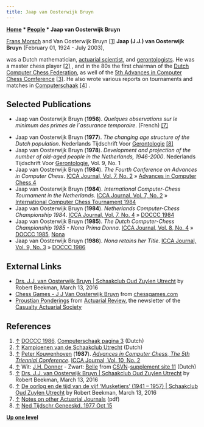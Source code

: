 ```yaml
---
title: Jaap van Oosterwijk Bruyn
---
```

**[Home](Home "Home") \* [People](People "People") \* Jaap van Oosterwijk Bruyn**



 [](http://www.csvnsupplementsite.nl/CSVNPAGINA3.html) [Frans Morsch](Frans_Morsch "Frans Morsch") and Van Oosterwijk Bruyn <a id="cite-note-1" href="#cite-ref-1">[1]</a> 
**Jaap (J.J.) van Oosterwijk Bruyn** (February 01, 1924 - July 2003),  

was a Dutch mathematician, [actuarial scientist](https://en.wikipedia.org/wiki/Actuarial_science), and [gerontologists](https://en.wikipedia.org/wiki/Gerontology). He was a master chess player <a id="cite-note-2" href="#cite-ref-2">[2]</a> , and in the 80s the first chairman of the [Dutch Computer Chess Federation](CSVN "CSVN"), as well of the [5th Advances in Computer Chess Comference](Advances_in_Computer_Chess_5 "Advances in Computer Chess 5") <a id="cite-note-3" href="#cite-ref-3">[3]</a>. He also wrote various reports on tournaments and matches in [Computerschaak](Computerschaak "Computerschaak") <a id="cite-note-4" href="#cite-ref-4">[4]</a> . 



## Selected Publications


* Jaap van Oosterwijk Bruyn (**1956**). *Quelques observations sur le minimum des primes de l`assurance temporaire*. (French) <a id="cite-note-7" href="#cite-ref-7">[7]</a>


 [](File:VanOosterwijkBruynFormula.JPG) 
* Jaap van Oosterwijk Bruyn (**1977**). *The changing age structure of the Dutch population*. Nederlands Tijdschrift Voor [Gerontologie](https://en.wikipedia.org/wiki/Gerontology) <a id="cite-note-8" href="#cite-ref-8">[8]</a>
* Jaap van Oosterwijk Bruyn (**1978**). *Development and projection of the number of old-aged people in the Netherlands, 1946-2000*. Nederlands Tijdschrift Voor [Gerontologie](https://en.wikipedia.org/wiki/Gerontology), Vol. 9, No. 1
* Jaap van Oosterwijk Bruyn (**1984**). *The Fourth Conference on Advances in Computer Chess*. [ICCA Journal, Vol. 7, No. 2](ICGA_Journal#7_2 "ICGA Journal") » [Advances in Computer Chess 4](Advances_in_Computer_Chess_4 "Advances in Computer Chess 4")
* Jaap van Oosterwijk Bruyn (**1984**). *International Computer-Chess Tournament in the Netherlands*. [ICCA Journal, Vol. 7, No. 2](ICGA_Journal#7_2 "ICGA Journal") » [International Computer Chess Tournament 1984](International_Computer_Chess_Tournament_1984 "International Computer Chess Tournament 1984")
* Jaap van Oosterwijk Bruyn (**1984**). *Netherlands Computer-Chess Championship 1984*. [ICCA Journal, Vol. 7, No. 4](ICGA_Journal#7_4 "ICGA Journal") » [DOCCC 1984](DOCCC_1984 "DOCCC 1984")
* Jaap van Oosterwijk Bruyn (**1985**). *The Dutch Computer-Chess Championship 1985 - Nona Prima Donna*. [ICCA Journal, Vol. 8, No. 4](ICGA_Journal#8_4 "ICGA Journal") » [DOCCC 1985](DOCCC_1985 "DOCCC 1985"), [Nona](Nona "Nona")
* Jaap van Oosterwijk Bruyn (**1986**). *Nona retains her Title*. [ICCA Journal, Vol. 9, No. 3](ICGA_Journal#9_3 "ICGA Journal") » [DOCCC 1986](DOCCC_1986 "DOCCC 1986")


## External Links


* [Drs. J.J. van Oosterwijk Bruyn | Schaakclub Oud Zuylen Utrecht](http://oudzuylenutrecht.nl/drs-j-j-van-oosterwijk-bruyn/) by Robert Beekman, March 13, 2016
* [Chess Games - J J Van Oosterwijk Bruyn](http://www.chessgames.com/perl/chessplayer?pid=91335) from [chessgames.com](http://www.chessgames.com/index.html)
* [Proustian Ponderings](http://www.casact.org/newsletter/index.cfm?fa=viewart&id=3490) from [Actuarial Review](http://www.casact.org/newsletter/index.cfm?fa=ar&issue_id=266), the newsletter of the [Casualty Actuarial Society](https://en.wikipedia.org/wiki/Casualty_Actuarial_Society)


## References


1. <a id="cite-ref-1" href="#cite-note-1">↑</a> [DOCCC 1986](DOCCC_1986 "DOCCC 1986"), [Computerschaak pagina 3](http://www.csvnsupplementsite.nl/CSVNPAGINA3.html) (Dutch)
2. <a id="cite-ref-2" href="#cite-note-2">↑</a> [Kampioenen van de Schaakclub Utrecht](http://schaakclubutrecht.nl/histinterne.html) (Dutch)
3. <a id="cite-ref-3" href="#cite-note-3">↑</a> [Peter Kouwenhoven](Peter_Kouwenhoven "Peter Kouwenhoven") (**1987**). *[Advances in Computer Chess, The 5th Triennial Conference](Advances_in_Computer_Chess_5 "Advances in Computer Chess 5")*. [ICCA Journal, Vol. 10, No. 2](ICGA_Journal#10_2 "ICGA Journal")
4. <a id="cite-ref-4" href="#cite-note-4">↑</a> Wit: [J.H. Donner](https://en.wikipedia.org/wiki/Jan_Hein_Donner) - Zwart: [Belle](Belle "Belle") from [CSVN](CSVN "CSVN")-[supplement site 11](http://www.csvnsupplementsite.nl/csvnp11.html) (Dutch)
5. <a id="cite-ref-5" href="#cite-note-5">↑</a> [Drs. J.J. van Oosterwijk Bruyn | Schaakclub Oud Zuylen Utrecht](http://oudzuylenutrecht.nl/drs-j-j-van-oosterwijk-bruyn/) by Robert Beekman, March 13, 2016
6. <a id="cite-ref-6" href="#cite-note-6">↑</a> [De oorlog en de tijd van de vijf ‘Musketiers’ (1941 – 1957) | Schaakclub Oud Zuylen Utrecht](http://oudzuylenutrecht.nl/de-oorlog-en-de-tijd-van-de-vijf-musketiers-1941-1957/) by Robert Beekman, March 13, 2016
7. <a id="cite-ref-7" href="#cite-note-7">↑</a> [Notes on other Actuarial Journals](http://www.actuaries.org.uk/__data/assets/pdf_file/0011/24995/0161-0163.pdf) (pdf)
8. <a id="cite-ref-8" href="#cite-note-8">↑</a> [Ned Tijdschr Geneeskd. 1977 Oct 15](http://www.ncbi.nlm.nih.gov/pubmed/904717)

**[Up one level](People "People")**







 
